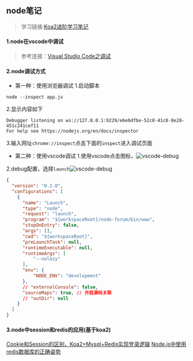 ## node笔记

>学习链接:[Koa2进阶学习笔记](https://chenshenhai.github.io/koa2-note/)

#### 1.node在vscode中调试
>参考连接：[Visual Studio Code之调试](https://segmentfault.com/a/1190000004136202)

#### 2.node调试方式
* 第一种：使用浏览器调试
1.启动脚本
```
node --inspect app.js
```
2.显示内容如下
```
Debugger listening on ws://127.0.0.1:9229/e6e6dfbe-52c8-41c8-8e28-451c241cef11
For help see https://nodejs.org/en/docs/inspector
```
3.输入网址`chrome://inspect`点击下面的`inspect`进入调试页面

* 第二种：使用vscode调试
1.使用vscode点击图标，![vscode-debug](https://raw.githubusercontent.com/kerwin-ly/Blog/master/assets/imgs/vscode-debug.png)

2.debug配置，选择`launch`![vscode-debug](https://raw.githubusercontent.com/kerwin-ly/Blog/master/assets/imgs/vscode-debug-setting.png)
```json
{
  "version": "0.2.0",
  "configurations": [
    {
      "name": "Launch",
      "type": "node",
      "request": "launch",
      "program": "${workspaceRoot}/node-forum/bin/www",
      "stopOnEntry": false,
      "args": [],
      "cwd": "${workspaceRoot}",
      "preLaunchTask": null,
      "runtimeExecutable": null,
      "runtimeArgs": [
          "--nolazy"
      ],
      "env": {
          "NODE_ENV": "development"
      },
      // "externalConsole": false,
      "sourceMaps": true, // 开启源码关联
      // "outDir": null
    }
  ]
}
```

#### 3.node中session和redis的应用(基于koa2)
[Cookie和Session的区别，Koa2+Mysql+Redis实现登录逻辑](https://segmentfault.com/a/1190000018398276)
[Node.js中使用redis数据库的正确姿势](http://www.offbye.com/2016/09/06/%E5%9C%A8koa-js%E4%B8%AD%E4%BD%BF%E7%94%A8%E5%BC%82%E6%AD%A5%E6%96%B9%E5%BC%8F%E6%93%8D%E4%BD%9Credis%E6%95%B0%E6%8D%AE%E5%BA%93/)